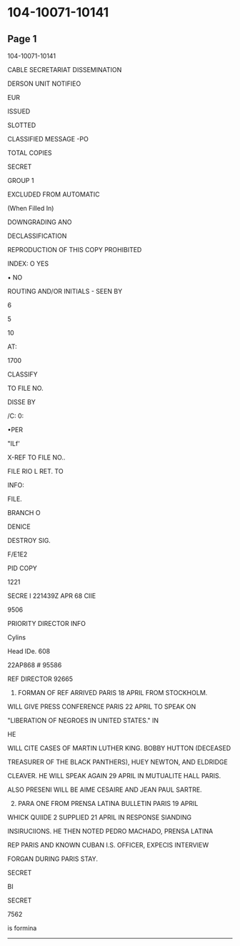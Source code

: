 # 104-10071-10141

## Page 1

104-10071-10141

CABLE SECRETARIAT DISSEMINATION

DERSON UNIT NOTIFIEO

EUR

ISSUED

SLOTTED

CLASSIFIED MESSAGE -PO

TOTAL COPIES

SECRET

GROUP 1

EXCLUDED FROM AUTOMATIC

(When Filled In)

DOWNGRADING ANO

DECLASSIFICATION

REPRODUCTION OF THIS COPY PROHIBITED

INDEX: O YES

• NO

ROUTING AND/OR INITIALS - SEEN BY

6

5

10

AT:

1700

CLASSIFY

TO FILE NO.

DISSE BY

/C: 0:

•PER

"ILf'

X-REF TO FILE NO..

FILE RIO L RET. TO

INFO:

FILE.

BRANCH O

DENICE

DESTROY SIG.

F/E1E2

PID COPY

1221

SECRE I 221439Z APR 68 CIIE

9506

PRIORITY DIRECTOR INFO

Cylins

Head IDe. 608

22AP868 # 95586

REF DIRECTOR 92665

1. FORMAN OF REF ARRIVED PARIS 18 APRIL FROM STOCKHOLM.

WILL GIVE PRESS CONFERENCE PARIS 22 APRIL TO SPEAK ON

"LIBERATION OF NEGROES IN UNITED STATES." IN

HE

WILL CITE CASES OF MARTIN LUTHER KING. BOBBY HUTTON (DECEASED

TREASURER OF THE BLACK PANTHERS), HUEY NEWTON, AND ELDRIDGE

CLEAVER. HE WILL SPEAK AGAIN 29 APRIL IN MUTUALITE HALL PARIS.

ALSO PRESENI WILL BE AIME CESAIRE AND JEAN PAUL SARTRE.

2. PARA ONE FROM PRENSA LATINA BULLETIN PARIS 19 APRIL

WHICK QUIIDE 2 SUPPLIED 21 APRIL IN RESPONSE SIANDING

INSIRUCIIONS. HE THEN NOTED PEDRO MACHADO, PRENSA LATINA

REP PARIS AND KNOWN CUBAN I.S. OFFICER, EXPECIS INTERVIEW

FORGAN DURING PARIS STAY.

SECRET

BI

SECRET

7562

is formina

---

